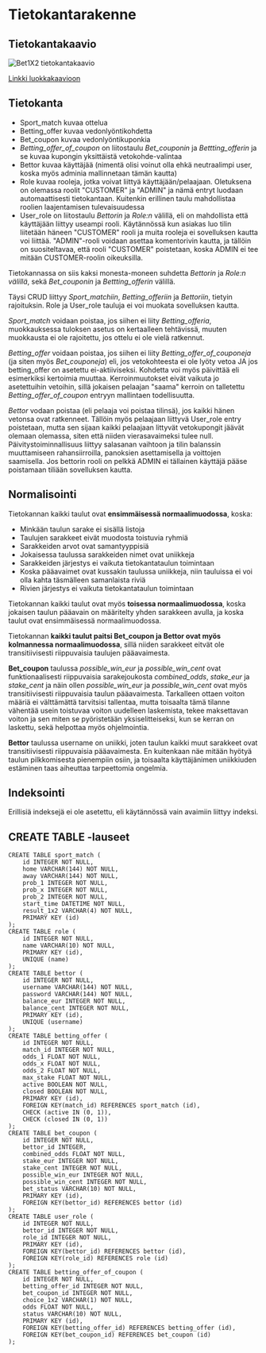 # Tietokantarakenne

## Tietokantakaavio

![Bet1X2 tietokantakaavio](https://github.com/Jsos17/Vedonlyonti1X2/blob/master/documentation/Bet1X2_tietokantakaavio.jpg)

[Linkki luokkakaavioon](https://github.com/Jsos17/Vedonlyonti1X2/blob/master/documentation/Bet1X2_luokkakaavio.jpg)

## Tietokanta

* Sport_match kuvaa ottelua
* Betting_offer kuvaa vedonlyöntikohdetta
* Bet_coupon kuvaa vedonlyöntikuponkia
* *Betting_offer_of_coupon* on liitostaulu *Bet_couponin* ja *Bettting_offerin* ja se kuvaa kupongin yksittäistä vetokohde-valintaa
* Bettor kuvaa käyttäjää (nimentä olisi voinut olla ehkä neutraalimpi user, koska myös adminia mallinnetaan tämän kautta)
* Role kuvaa rooleja, jotka voivat liittyä käyttäjään/pelaajaan. Oletuksena on olemassa roolit "CUSTOMER" ja "ADMIN" ja nämä entryt luodaan automaattisesti tietokantaan. Kuitenkin erillinen taulu mahdollistaa roolien laajentamisen tulevaisuudessa
* User_role on liitostaulu *Bettorin* ja *Role:n* välillä, eli on mahdollista että käyttäjään liittyy useampi rooli. Käytännössä kun asiakas luo tilin liitetään häneen "CUSTOMER" rooli ja muita rooleja ei sovelluksen kautta voi liittää. "ADMIN"-rooli voidaan asettaa komentorivin kautta, ja tällöin on suositeltavaa, että rooli "CUSTOMER" poistetaan, koska ADMIN ei tee mitään CUSTOMER-roolin oikeuksilla.

Tietokannassa on siis kaksi monesta-moneen suhdetta *Bettorin* ja *Role:n välillä*, sekä *Bet_couponin* ja *Bettting_offerin* välillä.

Täysi CRUD liittyy *Sport_matchiin*, *Betting_offeriin* ja *Bettoriin*, tietyin rajoituksin. Role ja User_role tauluja ei voi muokata sovelluksen kautta. 

*Sport_match* voidaan poistaa, jos siihen ei liity *Betting_offeria*, muokkauksessa tuloksen asetus on kertaalleen tehtävissä, muuten muokkausta ei ole rajoitettu, jos ottelu ei ole vielä ratkennut. 

*Betting_offer* voidaan poistaa, jos siihen ei liity *Betting_offer_of_couponeja* (ja siten myös *Bet_couponeja*) eli, jos vetokohteesta ei ole lyöty vetoa JA jos betting_offer on asetettu ei-aktiiviseksi. Kohdetta voi myös päivittää eli esimerkiksi kertoimia muuttaa. Kerroinmuutokset eivät vaikuta jo asetettuihin vetoihin, sillä jokaisen pelaajan "saama" kerroin on talletettu *Betting_offer_of_coupon* entryyn mallintaen todellisuutta.

*Bettor* vodaan poistaa (eli pelaaja voi poistaa tilinsä), jos kaikki hänen vetonsa ovat ratkenneet. Tällöin myös pelaajaan liittyvä User_role entry poistetaan, mutta sen sijaan kaikki pelaajaan littyvät vetokupongit jäävät olemaan olemassa, siten että niiden vierasavaimeksi tulee null. Päivitystoiminnallisuus liittyy salasanan vaihtoon ja tilin balanssin muuttamiseen rahansiirroilla, panoksien asettamisella ja voittojen saamisella. Jos bettorin rooli on pelkkä ADMIN ei tällainen käyttäjä pääse poistamaan tiliään sovelluksen kautta.

## Normalisointi

Tietokannan kaikki taulut ovat **ensimmäisessä normaalimuodossa**, koska:

* Minkään taulun sarake ei sisällä listoja
* Taulujen sarakkeet eivät muodosta toistuvia ryhmiä
* Sarakkeiden arvot ovat samantyyppisiä
* Jokaisessa taulussa sarakkeiden nimet ovat uniikkeja
* Sarakkeiden järjestys ei vaikuta tietokantataulun toimintaan
* Koska pääavaimet ovat kussakin taulussa uniikkeja, niin tauluissa ei voi olla kahta täsmälleen samanlaista riviä
* Rivien järjestys ei vaikuta tietokantataulun toimintaan

Tietokannan kaikki taulut ovat myös **toisessa normaalimuodossa**, koska jokaisen taulun pääavain on määritelty yhden sarakkeen avulla, ja koska taulut ovat ensimmäisessä normaalimuodossa.

Tietokannan **kaikki taulut paitsi Bet_coupon ja Bettor ovat myös kolmannessa normaalimuodossa**, sillä niiden sarakkeet eitvät ole transitiivisesti riippuvaisia taulujen pääavaimesta. 

**Bet_coupon** taulussa *possible_win_eur* ja *possible_win_cent* ovat funktionaalisesti riippuvaisia sarakejoukosta *combined_odds*, *stake_eur* ja *stake_cent* ja näin ollen *possible_win_eur* ja *possible_win_cent* ovat myös transitiivisesti riippuvaisia taulun pääavaimesta. Tarkalleen ottaen voiton määriä ei välttämättä tarvitsisi tallentaa, mutta toisaalta tämä tilanne vähentää usein toistuvaa voiton uudelleen laskemista, tekee maksettavan voiton ja sen miten se pyöristetään yksiselitteiseksi, kun se kerran on laskettu, sekä helpottaa myös ohjelmointia.

**Bettor** taulussa username on uniikki, joten taulun kaikki muut sarakkeet ovat transitiivisesti riippuvaisia pääavaimesta. En kuitenkaan näe mitään hyötyä taulun pilkkomisesta pienempiin osiin, ja toisaalta käyttäjänimen uniikkiuden estäminen taas aiheuttaa tarpeettomia ongelmia. 

## Indeksointi

Erillisiä indeksejä ei ole asetettu, eli käytännössä vain avaimiin liittyy indeksi.

## CREATE TABLE -lauseet

	CREATE TABLE sport_match (
		id INTEGER NOT NULL, 
		home VARCHAR(144) NOT NULL, 
		away VARCHAR(144) NOT NULL, 
		prob_1 INTEGER NOT NULL, 
		prob_x INTEGER NOT NULL, 
		prob_2 INTEGER NOT NULL, 
		start_time DATETIME NOT NULL, 
		result_1x2 VARCHAR(4) NOT NULL, 
		PRIMARY KEY (id)
	);
	CREATE TABLE role (
		id INTEGER NOT NULL, 
		name VARCHAR(10) NOT NULL, 
		PRIMARY KEY (id), 
		UNIQUE (name)
	);
	CREATE TABLE bettor (
		id INTEGER NOT NULL, 
		username VARCHAR(144) NOT NULL, 
		password VARCHAR(144) NOT NULL, 
		balance_eur INTEGER NOT NULL, 
		balance_cent INTEGER NOT NULL, 
		PRIMARY KEY (id), 
		UNIQUE (username)
	);
	CREATE TABLE betting_offer (
		id INTEGER NOT NULL, 
		match_id INTEGER NOT NULL, 
		odds_1 FLOAT NOT NULL, 
		odds_x FLOAT NOT NULL, 
		odds_2 FLOAT NOT NULL, 
		max_stake FLOAT NOT NULL, 
		active BOOLEAN NOT NULL, 
		closed BOOLEAN NOT NULL, 
		PRIMARY KEY (id), 
		FOREIGN KEY(match_id) REFERENCES sport_match (id), 
		CHECK (active IN (0, 1)), 
		CHECK (closed IN (0, 1))
	);
	CREATE TABLE bet_coupon (
		id INTEGER NOT NULL, 
		bettor_id INTEGER, 
		combined_odds FLOAT NOT NULL, 
		stake_eur INTEGER NOT NULL, 
		stake_cent INTEGER NOT NULL, 
		possible_win_eur INTEGER NOT NULL, 
		possible_win_cent INTEGER NOT NULL, 
		bet_status VARCHAR(10) NOT NULL, 
		PRIMARY KEY (id), 
		FOREIGN KEY(bettor_id) REFERENCES bettor (id)
	);
	CREATE TABLE user_role (
		id INTEGER NOT NULL, 
		bettor_id INTEGER NOT NULL, 
		role_id INTEGER NOT NULL, 
		PRIMARY KEY (id), 
		FOREIGN KEY(bettor_id) REFERENCES bettor (id), 
		FOREIGN KEY(role_id) REFERENCES role (id)
	);
	CREATE TABLE betting_offer_of_coupon (
		id INTEGER NOT NULL, 
		betting_offer_id INTEGER NOT NULL, 
		bet_coupon_id INTEGER NOT NULL, 
		choice_1x2 VARCHAR(1) NOT NULL, 
		odds FLOAT NOT NULL, 
		status VARCHAR(10) NOT NULL, 
		PRIMARY KEY (id), 
		FOREIGN KEY(betting_offer_id) REFERENCES betting_offer (id), 
		FOREIGN KEY(bet_coupon_id) REFERENCES bet_coupon (id)
	);



